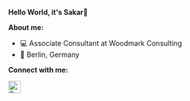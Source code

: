 **Hello World, it's Sakar👋**

**About me:**

- 💻 Associate Consultant at Woodmark Consulting
- 📍 Berlin, Germany


**Connect with me:**

<a href="https://www.linkedin.com/in/sakargopal/">
  <img align="left" alt="Sakar's LinkedIn" width="25px" src="https://cdn.exclaimer.com/Handbook%20Images/linkedin-icon_128x128.png?_ga=2.82811990.1712353861.1614541669-81690672.1614541669" />
</a>
